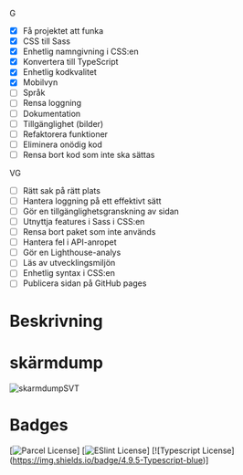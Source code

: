 
G
- [x] Få projektet att funka
- [x] CSS till Sass
- [x] Enhetlig namngivning i CSS:en
- [x] Konvertera till TypeScript
- [x] Enhetlig kodkvalitet
- [x] Mobilvyn
- [ ] Språk
- [ ] Rensa loggning
- [ ] Dokumentation
- [ ] Tillgänglighet (bilder)
- [ ] Refaktorera funktioner
- [ ] Eliminera onödig kod
- [ ] Rensa bort kod som inte ska sättas
  
VG
- [ ] Rätt sak på rätt plats
- [ ] Hantera loggning på ett effektivt sätt
- [ ] Gör en tillgänglighetsgranskning av sidan
- [ ] Utnyttja features i Sass i CSS:en
- [ ] Rensa bort paket som inte används
- [ ] Hantera fel i API-anropet
- [ ] Gör en Lighthouse-analys
- [ ] Läs av utvecklingsmiljön
- [ ] Enhetlig syntax i CSS:en
- [ ] Publicera sidan på GitHub pages

# Beskrivning


# skärmdump 
![skarmdumpSVT](https://user-images.githubusercontent.com/113438302/225849514-41cfad9d-46b7-4a08-a760-669f587d6978.png)

# Badges

[![Parcel License](https://img.shields.io/badge/2.8.3-Parcel-green)]
[![ESlint License](https://img.shields.io/badge/8.36.0-ESlint-blueviolet)]
[![Typescript License] (https://img.shields.io/badge/4.9.5-Typescript-blue)]
